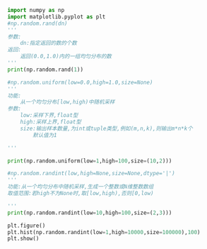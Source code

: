 
<BlogInfo title="22.均匀分布" author="白日梦想猿" pv=0 read_times=0 pre_cost_time=0分33秒 category="numpy学习" tag_list="['numpy学习']" create_time="2021.08.19 16:57:53" update_time="2021.08.19 17:12:22" />

```python
import numpy as np
import matplotlib.pyplot as plt
#np.random.rand(dn)
'''
参数:
    dn:指定返回的数的个数
返回:
    返回(0.0,1.0)内的一组均匀分布的数
'''
print(np.random.rand(1))

#np.random.uniform(low=0.0,high=1.0,size=None)
'''
功能:
    从一个均匀分布[low,high)中随机采样
参数:
    low:采样下界,float型
    high:采样上界,float型
    size:输出样本数量,为int或tuple类型,例如(m,n,k),则输出m*n*k个
        默认值为1

'''

print(np.random.uniform(low=1,high=100,size=(10,2)))

#np.random.randint(low,high=None,size=None,dtype='|')
'''
功能:从一个均匀分布中随机采样,生成一个整数或N维整数数组
取值范围:若high不为None时,取[low,high),否则[0,low)

'''
print(np.random.randint(low=10,high=100,size=(2,3)))

plt.figure()
plt.hist(np.random.randint(low=1,high=10000,size=100000),100)
plt.show()
```
